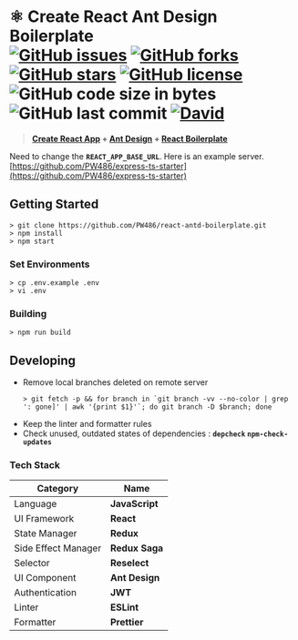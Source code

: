# ⚛️ Create React Ant Design Boilerplate <br>[![GitHub issues](https://img.shields.io/github/issues/PW486/react-antd-boilerplate.svg?style=flat-square&color=brown)](https://github.com/PW486/react-antd-boilerplate/issues) [![GitHub forks](https://img.shields.io/github/forks/PW486/react-antd-boilerplate.svg?style=flat-square)](https://github.com/PW486/react-antd-boilerplate/network) [![GitHub stars](https://img.shields.io/github/stars/PW486/react-antd-boilerplate.svg?style=flat-square&color=orange)](https://github.com/PW486/react-antd-boilerplate/stargazers) [![GitHub license](https://img.shields.io/github/license/PW486/react-antd-boilerplate.svg?style=flat-square&color=violet)](https://github.com/PW486/react-antd-boilerplate/blob/develop/LICENSE) ![GitHub code size in bytes](https://img.shields.io/github/languages/code-size/PW486/react-antd-boilerplate.svg?color=blueviolet&style=flat-square) ![GitHub last commit](https://img.shields.io/github/last-commit/PW486/react-antd-boilerplate.svg?style=flat-square&color=red) [![David](https://img.shields.io/david/PW486/react-antd-boilerplate.svg?style=flat-square&color=green)](https://david-dm.org/PW486/react-antd-boilerplate)

> **[Create React App](https://github.com/facebook/create-react-app) + [Ant Design](https://ant.design) + [React Boilerplate](https://github.com/react-boilerplate/react-boilerplate)**

Need to change the **`REACT_APP_BASE_URL`**. Here is an example server. [https://github.com/PW486/express-ts-starter](https://github.com/PW486/express-ts-starter)

## Getting Started

```
> git clone https://github.com/PW486/react-antd-boilerplate.git
> npm install
> npm start
```

### Set Environments

```
> cp .env.example .env
> vi .env
```

### Building

```
> npm run build
```

## Developing

- Remove local branches deleted on remote server
  ```
  > git fetch -p && for branch in `git branch -vv --no-color | grep ': gone]' | awk '{print $1}'`; do git branch -D $branch; done
  ```
- Keep the linter and formatter rules
- Check unused, outdated states of dependencies : **`depcheck` `npm-check-updates`**

### Tech Stack

| Category            | Name           |
| ------------------- | -------------- |
| Language            | **JavaScript** |
| UI Framework        | **React**      |
| State Manager       | **Redux**      |
| Side Effect Manager | **Redux Saga** |
| Selector            | **Reselect**   |
| UI Component        | **Ant Design** |
| Authentication      | **JWT**        |
| Linter              | **ESLint**     |
| Formatter           | **Prettier**   |
